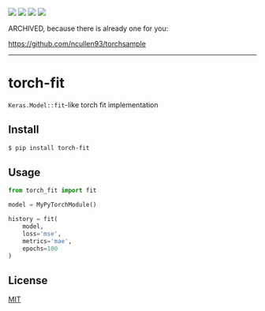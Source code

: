 [![](https://travis-ci.org/kaelzhang/torch-fit.svg?branch=master)](https://travis-ci.org/kaelzhang/torch-fit)
[![](https://codecov.io/gh/kaelzhang/torch-fit/branch/master/graph/badge.svg)](https://codecov.io/gh/kaelzhang/torch-fit)
[![](https://img.shields.io/pypi/v/torch-fit.svg)](https://pypi.org/project/torch-fit/)
[![](https://img.shields.io/pypi/l/torch-fit.svg)](https://github.com/kaelzhang/torch-fit)

ARCHIVED, because there is already one for you:

https://github.com/ncullen93/torchsample

****

# torch-fit

`Keras.Model::fit`-like torch fit implementation

## Install

```sh
$ pip install torch-fit
```

## Usage

```py
from torch_fit import fit

model = MyPyTorchModule()

history = fit(
    model,
    loss='mse',
    metrics='mae',
    epochs=100
)
```

## License

[MIT](LICENSE)
